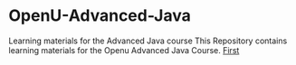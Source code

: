 # OpenU-Advanced-Java
Learning materials for the Advanced Java course 
This Repository contains learning materials for the Openu Advanced Java Course.
<a href = "OpenU-Advanced-Java/Slides/1 Java Intro.ppt">First</a>
